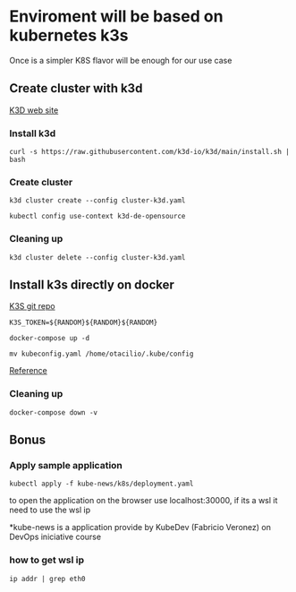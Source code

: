 # Enviroment will be based on kubernetes k3s

Once is a simpler K8S flavor will be enough for our use case


## Create cluster with k3d

[K3D web site](https://k3d.io/)

### Install k3d

```
curl -s https://raw.githubusercontent.com/k3d-io/k3d/main/install.sh | bash
```

### Create cluster
```
k3d cluster create --config cluster-k3d.yaml

kubectl config use-context k3d-de-opensource
```

### Cleaning up

```
k3d cluster delete --config cluster-k3d.yaml
```

## Install k3s directly on docker

[K3S git repo](https://github.com/k3s-io/k3s)

```
K3S_TOKEN=${RANDOM}${RANDOM}${RANDOM}

docker-compose up -d

mv kubeconfig.yaml /home/otacilio/.kube/config
```

[Reference](https://medium.com/codex/setup-local-integration-environment-with-k3s-and-docker-compose-13fd815765cc)

### Cleaning up

```
docker-compose down -v
```

## Bonus

### Apply sample application

```
kubectl apply -f kube-news/k8s/deployment.yaml
```

to open the application on the browser use localhost:30000, if its a wsl it need to use the wsl ip

*kube-news is a application provide by KubeDev (Fabricio Veronez) on DevOps iniciative course

### how to get wsl ip

```
ip addr | grep eth0
```